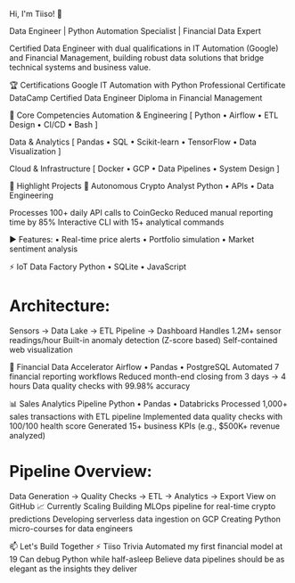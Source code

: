 Hi, I'm Tiiso! 👋

Data Engineer | Python Automation Specialist | Financial Data Expert

Certified Data Engineer with dual qualifications in IT Automation (Google) and Financial Management, building robust data solutions that bridge technical systems and business value.

🏆 Certifications
Google IT Automation with Python Professional Certificate
DataCamp Certified Data Engineer
Diploma in Financial Management

🔧 Core Competencies
Automation & Engineering
[ Python • Airflow • ETL Design • CI/CD • Bash ]

Data & Analytics
[ Pandas • SQL • Scikit-learn • TensorFlow • Data Visualization ]

Cloud & Infrastructure
[ Docker • GCP • Data Pipelines • System Design ]

🚀 Highlight Projects
🤖 Autonomous Crypto Analyst
Python • APIs • Data Engineering

Processes 100+ daily API calls to CoinGecko
Reduced manual reporting time by 85%
Interactive CLI with 15+ analytical commands

▶ Features:
  • Real-time price alerts
  • Portfolio simulation
  • Market sentiment analysis

⚡ IoT Data Factory
Python • SQLite • JavaScript

# Architecture:
Sensors → Data Lake → ETL Pipeline → Dashboard
Handles 1.2M+ sensor readings/hour
Built-in anomaly detection (Z-score based)
Self-contained web visualization

🏦 Financial Data Accelerator
Airflow • Pandas • PostgreSQL
Automated 7 financial reporting workflows
Reduced month-end closing from 3 days → 4 hours
Data quality checks with 99.98% accuracy

📊 Sales Analytics Pipeline
Python • Pandas • Databricks
Processed 1,000+ sales transactions with ETL pipeline
Implemented data quality checks with 100/100 health score
Generated 15+ business KPIs (e.g., $500K+ revenue analyzed)

# Pipeline Overview:
Data Generation → Quality Checks → ETL → Analytics → Export
View on GitHub
📈 Currently Scaling
Building MLOps pipeline for real-time crypto predictions
Developing serverless data ingestion on GCP
Creating Python micro-courses for data engineers

📫 Let's Build Together
⚡ Tiiso Trivia
Automated my first financial model at 19
Can debug Python while half-asleep
Believe data pipelines should be as elegant as the insights they deliver


